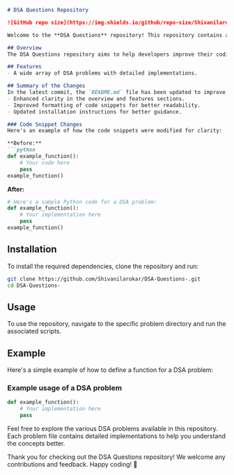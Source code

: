 ```markdown
# DSA Questions Repository

![GitHub repo size](https://img.shields.io/github/repo-size/Shivanilarokar/DSA-Questions-) ![GitHub contributors](https://img.shields.io/github/contributors/Shivanilarokar/DSA-Questions-) ![GitHub issues](https://img.shields.io/github/issues/Shivanilarokar/DSA-Questions-)

Welcome to the **DSA Questions** repository! This repository contains a collection of Data Structures and Algorithms (DSA) problems designed to enhance your coding skills through detailed implementations.

## Overview
The DSA Questions repository aims to help developers improve their coding skills through a comprehensive collection of Data Structures and Algorithms (DSA) problems.

## Features
- A wide array of DSA problems with detailed implementations.

## Summary of the Changes
In the latest commit, the `README.md` file has been updated to improve clarity and formatting. Key changes include:
- Enhanced clarity in the overview and features sections.
- Improved formatting of code snippets for better readability.
- Updated installation instructions for better guidance.

### Code Snippet Changes
Here's an example of how the code snippets were modified for clarity:

**Before:**
```python
def example_function():
    # Your code here
    pass
example_function()
```

**After:**
```python
# Here's a sample Python code for a DSA problem:
def example_function():
    # Your implementation here
    pass
example_function()
```

## Installation
To install the required dependencies, clone the repository and run:

```bash
git clone https://github.com/Shivanilarokar/DSA-Questions-.git
cd DSA-Questions-
```

## Usage
To use the repository, navigate to the specific problem directory and run the associated scripts.

## Example
Here's a simple example of how to define a function for a DSA problem:

### Example usage of a DSA problem
```python
def example_function():
    # Your implementation here
    pass
```

Feel free to explore the various DSA problems available in this repository. Each problem file contains detailed implementations to help you understand the concepts better.

Thank you for checking out the DSA Questions repository! We welcome any contributions and feedback. Happy coding! 🚀
```